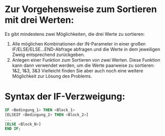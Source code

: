 # Zur Vorgehensweise zum Sortieren mit drei Werten:
Es gibt mindestens zwei Möglichkeiten, die drei Werte zu sortieren:
1. Alle möglichen Kombinationen der IN-Parameter in einer großen IF/ELSE/ELSE…END-Abfrage abfragen und die Werte in dem jeweiligen Zweig entsprechend zurückgeben. 
2. Anlegen einer Funktion zum Sortieren von zwei Werten. Diese Funktion kann dann verwendet werden, um die Werte paarweise zu sortieren: 1&2, 1&3, 3&3 
Vielleicht finden Sie aber auch noch eine weitere Möglichkeit zur Lösung des Problems.

# Syntax der IF-Verzweigung:
```SQL
IF <Bedingung_1> THEN <Block_1>
[ELSEIF <Bedingung_2> THEN <Block_2>]
...
[ELSE <Block_N>]
END IF;
```
